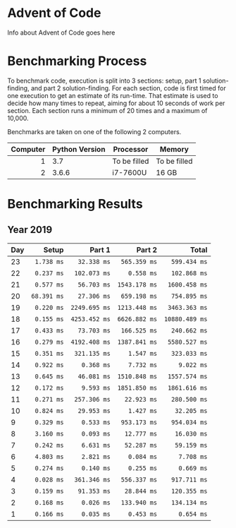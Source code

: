 # Advent of Code

Info about Advent of Code goes here

# Benchmarking Process

To benchmark code, execution is split into 3 sections: setup, part 1 solution-finding, and part 2 solution-finding. For each section, code is first timed for one execution to get an estimate of its run-time. That estimate is used to decide how many times to repeat, aiming for about 10 seconds of work per section. Each section runs a minimum of 20 times and a maximum of 10,000.

Benchmarks are taken on one of the following 2 computers.

|Computer|Python Version|Processor|Memory|
|---:|---|---|---|
|1|3.7|To be filled|To be filled|
|2|3.6.6|i7-7600U|16 GB|

# Benchmarking Results

## Year 2019
|Day|Setup|Part 1|Part 2| Total|
|:---|---:|---:|---:|---:|
|23|`1.738 ms`|`32.338 ms`|`565.359 ms`|`599.434 ms`|
|22|`0.237 ms`|`102.073 ms`|`0.558 ms`|`102.868 ms`|
|21|`0.577 ms`|`56.703 ms`|`1543.178 ms`|`1600.458 ms`|
|20|`68.391 ms`|`27.306 ms`|`659.198 ms`|`754.895 ms`|
|19|`0.220 ms`|`2249.695 ms`|`1213.448 ms`|`3463.363 ms`|
|18|`0.155 ms`|`4253.452 ms`|`6626.882 ms`|`10880.489 ms`|
|17|`0.433 ms`|`73.703 ms`|`166.525 ms`|`240.662 ms`|
|16|`0.279 ms`|`4192.408 ms`|`1387.841 ms`|`5580.527 ms`|
|15|`0.351 ms`|`321.135 ms`|`1.547 ms`|`323.033 ms`|
|14|`0.922 ms`|`0.368 ms`|`7.732 ms`|`9.022 ms`|
|13|`0.645 ms`|`46.081 ms`|`1510.848 ms`|`1557.574 ms`|
|12|`0.172 ms`|`9.593 ms`|`1851.850 ms`|`1861.616 ms`|
|11|`0.271 ms`|`257.306 ms`|`22.923 ms`|`280.500 ms`|
|10|`0.824 ms`|`29.953 ms`|`1.427 ms`|`32.205 ms`|
| 9|`0.329 ms`|`0.533 ms`|`953.173 ms`|`954.034 ms`|
| 8|`3.160 ms`|`0.093 ms`|`12.777 ms`|`16.030 ms`|
| 7|`0.242 ms`|`6.631 ms`|`52.287 ms`|`59.159 ms`|
| 6|`4.803 ms`|`2.821 ms`|`0.084 ms`|`7.708 ms`|
| 5|`0.274 ms`|`0.140 ms`|`0.255 ms`|`0.669 ms`|
| 4|`0.028 ms`|`361.346 ms`|`556.337 ms`|`917.711 ms`|
| 3|`0.159 ms`|`91.353 ms`|`28.844 ms`|`120.355 ms`|
| 2|`0.168 ms`|`0.026 ms`|`133.940 ms`|`134.134 ms`|
| 1|`0.166 ms`|`0.035 ms`|`0.453 ms`|`0.654 ms`|
